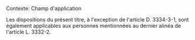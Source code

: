 Contexte: Champ d'application

Les dispositions du présent titre, à l'exception de l'article D. 3334-3-1, sont également applicables aux personnes mentionnées au dernier alinéa de l'article L. 3332-2.